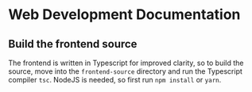 # Web Development Documentation

## Build the frontend source

The frontend is written in Typescript for improved clarity, so to build the source, move into the `frontend-source` directory and run the Typescript compiler `tsc`.
NodeJS is needed, so first run `npm install` or `yarn`.
